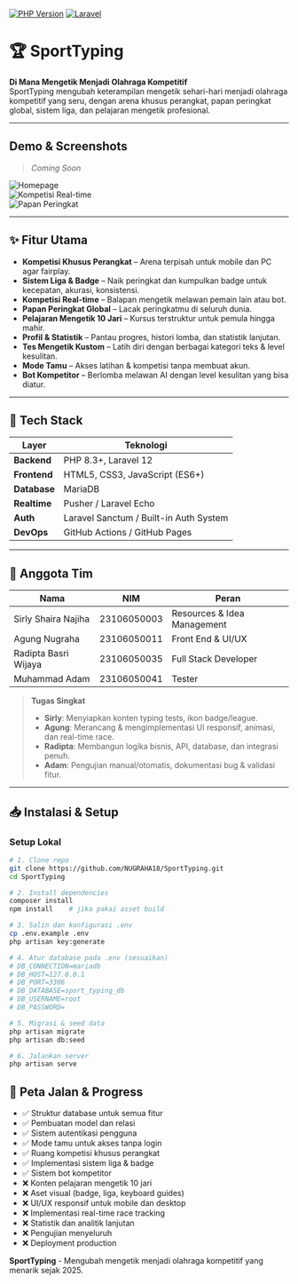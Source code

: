 [![PHP Version](https://img.shields.io/badge/php-8.3%2B-blue)](https://www.php.net/)
[![Laravel](https://img.shields.io/badge/laravel-12-red.svg)](https://laravel.com/)

# 🏆 SportTyping

**Di Mana Mengetik Menjadi Olahraga Kompetitif**  
SportTyping mengubah keterampilan mengetik sehari-hari menjadi olahraga kompetitif yang seru, dengan arena khusus perangkat, papan peringkat global, sistem liga, dan pelajaran mengetik profesional.

---

## Demo & Screenshots

> _Coming Soon_

![Homepage](https://via.placeholder.com/800x400)  
![Kompetisi Real-time](https://via.placeholder.com/800x400)  
![Papan Peringkat](https://via.placeholder.com/800x400)

---

## ✨ Fitur Utama

-   **Kompetisi Khusus Perangkat** – Arena terpisah untuk mobile dan PC agar fairplay.
-   **Sistem Liga & Badge** – Naik peringkat dan kumpulkan badge untuk kecepatan, akurasi, konsistensi.
-   **Kompetisi Real-time** – Balapan mengetik melawan pemain lain atau bot.
-   **Papan Peringkat Global** – Lacak peringkatmu di seluruh dunia.
-   **Pelajaran Mengetik 10 Jari** – Kursus terstruktur untuk pemula hingga mahir.
-   **Profil & Statistik** – Pantau progres, histori lomba, dan statistik lanjutan.
-   **Tes Mengetik Kustom** – Latih diri dengan berbagai kategori teks & level kesulitan.
-   **Mode Tamu** – Akses latihan & kompetisi tanpa membuat akun.
-   **Bot Kompetitor** – Berlomba melawan AI dengan level kesulitan yang bisa diatur.

---

## 🚀 Tech Stack

| Layer        | Teknologi                              |
| ------------ | -------------------------------------- |
| **Backend**  | PHP 8.3+, Laravel 12                   |
| **Frontend** | HTML5, CSS3, JavaScript (ES6+)         |
| **Database** | MariaDB                                |
| **Realtime** | Pusher / Laravel Echo                  |
| **Auth**     | Laravel Sanctum / Built-in Auth System |
| **DevOps**   | GitHub Actions / GitHub Pages          |

---

## 👥 Anggota Tim

| Nama                 | NIM         | Peran                       |
| -------------------- | ----------- | --------------------------- |
| Sirly Shaira Najiha  | 23106050003 | Resources & Idea Management |
| Agung Nugraha        | 23106050011 | Front End & UI/UX           |
| Radipta Basri Wijaya | 23106050035 | Full Stack Developer        |
| Muhammad Adam        | 23106050041 | Tester                      |

> **Tugas Singkat**
>
> -   **Sirly**: Menyiapkan konten typing tests, ikon badge/league.
> -   **Agung**: Merancang & mengimplementasi UI responsif, animasi, dan real-time race.
> -   **Radipta**: Membangun logika bisnis, API, database, dan integrasi penuh.
> -   **Adam**: Pengujian manual/otomatis, dokumentasi bug & validasi fitur.

---

## 📥 Instalasi & Setup

### Setup Lokal

```bash
# 1. Clone repo
git clone https://github.com/NUGRAHA18/SportTyping.git
cd SportTyping

# 2. Install dependencies
composer install
npm install    # jika pakai asset build

# 3. Salin dan konfigurasi .env
cp .env.example .env
php artisan key:generate

# 4. Atur database pada .env (sesuaikan)
# DB_CONNECTION=mariadb
# DB_HOST=127.0.0.1
# DB_PORT=3306
# DB_DATABASE=sport_typing_db
# DB_USERNAME=root
# DB_PASSWORD=

# 5. Migrasi & seed data
php artisan migrate
php artisan db:seed

# 6. Jalankan server
php artisan serve
```

## 🎯 Peta Jalan & Progress

-   ✅ Struktur database untuk semua fitur
-   ✅ Pembuatan model dan relasi
-   ✅ Sistem autentikasi pengguna
-   ✅ Mode tamu untuk akses tanpa login
-   ✅ Ruang kompetisi khusus perangkat
-   ✅ Implementasi sistem liga & badge
-   ✅ Sistem bot kompetitor
-   ❌ Konten pelajaran mengetik 10 jari
-   ❌ Aset visual (badge, liga, keyboard guides)
-   ❌ UI/UX responsif untuk mobile dan desktop
-   ❌ Implementasi real-time race tracking
-   ❌ Statistik dan analitik lanjutan
-   ❌ Pengujian menyeluruh
-   ❌ Deployment production

**SportTyping** - Mengubah mengetik menjadi olahraga kompetitif yang menarik sejak 2025.
